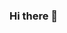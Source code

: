 ### Hi there 👋

<!--
**yavuzsdurmaz/yavuzsdurmaz** is a ✨ _special_ ✨ repository because its `README.md` (this file) appears on your GitHub profile.

Here are some ideas to get you started:

👋 Hi, I’m @yavuzsdurmaz , I am an electrical engineering student at Istanbul Technical University.
🌱 I’m currently learning Python
💞️ I’m looking to collaborate on Python projects
📫 How to reach me; yavuzdurmazresmi@gmail.com, Instagram:yyavuzdurmazz or LinkedIn:www.linkedin.com/in/yavuz-durmaz-031338143/
-->
